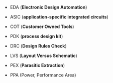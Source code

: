 - EDA (**Electronic Design Automation**)

- ASIC (**application-specific integrated circuits**)
- COT (**Customer Owned Tools**)
  
- PDK (**process design kit**)
  
- DRC (**Design Rules Check**)
- LVS  (**Layout Versus Schematic**)
- PEX  (**Parasitic Extraction**)
- PPA (Power, Performance Area)
